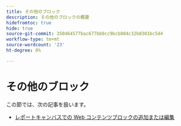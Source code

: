 ```yaml
---
title: その他のブロック
description: その他のブロックの概要
hidefromtoc: true
hide: true
source-git-commit: 350d64577bac677bb0cc9bcb804c32b0301bc5d4
workflow-type: tm+mt
source-wordcount: '23'
ht-degree: 0%

---
```


# その他のブロック

この節では、次の記事を扱います。

* [レポートキャンバスでの Web コンテンツブロックの追加または編集](../../../reports-and-dashboards/reporting-canvas/other-blocks/add-or-edt-web-content-block.md)
